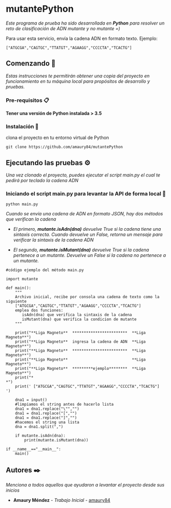 # mutantePython

_Este programa de prueba ha sido desarrollada en **Python** para resolver un reto de clasificación de ADN mutante y no mutante =)_


Para usar esta servicio, envía la cadena ADN en formato texto. Ejemplo:
```
["ATGCGA","CAGTGC","TTATGT","AGAAGG","CCCCTA","TCACTG"]
```

## Comenzando 🚀

_Estas instrucciones te permitirán obtener una copia del proyecto en funcionamiento en tu máquina local para propósitos de desarrollo y pruebas._

### Pre-requisitos 📋
**Tener una versión de Python instalada > 3.5**

### Instalación 🔧

clona el proyecto en tu entorno virtual de Python

```
git clone https://github.com/amaury84/mutantePython
```

## Ejecutando las pruebas ⚙️

_Una vez clonado el proyecto, puedes ejecutar el script main.py el cual te pedirá por teclado la cadena ADN_

### Iniciando el script main.py para levantar la API de forma local 🔩
```
python main.py
```

_Cuando se envía una cadena de ADN en formato JSON, hay dos métodos que verifican la cadena_

* _El primero, **mutante.isAdn(dna)** devuelve True si la cadena tiene una sintaxis correcta._
 _Cuando devuelve un False, retorna un mensaje para verificar la sintaxis de la cadena ADN_

* _El segundo, **mutante.isMutant(dna)** devuelve True si la cadena pertenece a un mutante._
_Devuelve un False si la cadena no pertenece a un mutante._
```
#código ejemplo del método main.py

import mutante

def main():
    """
    Archivo inicial, recibe por consola una cadena de texto como la siguiente
    ["ATGCGA","CAGTGC","TTATGT","AGAAGG","CCCCTA","TCACTG"]
    emplea dos funciones:
       isAdn(dna) que verifica la sintaxis de la cadena
       isMutant(dna) que verifica la condicion de mutante
    """
    
    print("**Liga Magneto**  ************************  **Liga Magneto**")
    print("**Liga Magneto**  ingresa la cadena de ADN  **Liga Magneto**")
    print("**Liga Magneto**  ************************  **Liga Magneto**")
    print("**Liga Magneto**                            **Liga Magneto**")
    print("**Liga Magneto**  *********ejemplo********  **Liga Magneto**")
    print("*                                                          *")
    print(' ["ATGCGA","CAGTGC","TTATGT","AGAAGG","CCCCTA","TCACTG"]    ')
    
    dna1 = input()
    #limpiamos el string antes de hacerlo lista
    dna1 = dna1.replace("\"","")
    dna1 = dna1.replace("[","")
    dna1 = dna1.replace("]","")
    #hacemos el string una lista
    dna = dna1.split(",")
    
    if mutante.isAdn(dna):
        print(mutante.isMutant(dna))

if __name__=="__main__":
    main()
```

## Autores ✒️

_Menciona a todos aquellos que ayudaron a levantar el proyecto desde sus inicios_

* **Amaury Méndez** - *Trabajo Inicial* - [amaury84](https://github.com/amaury84)
